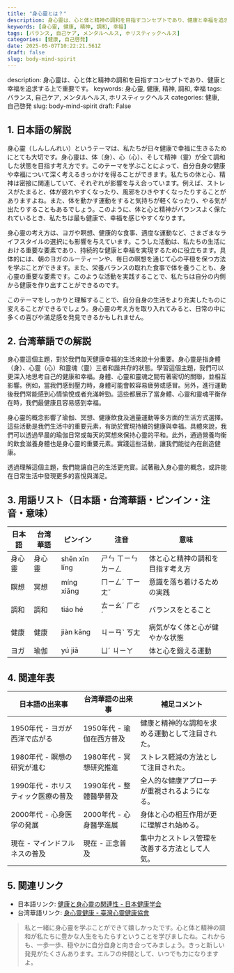 ```yaml
---
title: "身心靈とは？"
description: 身心靈は、心と体と精神の調和を目指すコンセプトであり、健康と幸福を追求する上で重要です。
keywords: [身心靈, 健康, 精神, 調和, 幸福]
tags: [バランス, 自己ケア, メンタルヘルス, ホリスティックヘルス]
categories: [健康, 自己啓発]
date: 2025-05-07T10:22:21.561Z
draft: false
slug: body-mind-spirit
---
```


description: 身心靈は、心と体と精神の調和を目指すコンセプトであり、健康と幸福を追求する上で重要です。
keywords: 身心靈, 健康, 精神, 調和, 幸福
tags: バランス, 自己ケア, メンタルヘルス, ホリスティックヘルス
categories: 健康, 自己啓発
slug: body-mind-spirit
draft: False

## 1. 日本語の解説

身心靈（しんしんれい）というテーマは、私たちが日々健康で幸福に生きるためにとても大切です。身心靈は、体（身）、心（心）、そして精神（靈）が全て調和した状態を目指す考え方です。このテーマを学ぶことによって、自分自身の健康や幸福について深く考えるきっかけを得ることができます。私たちの体と心、精神は密接に関連していて、それぞれが影響を与え合っています。例えば、ストレスがたまると、体が疲れやすくなったり、風邪をひきやすくなったりすることがありますよね。また、体を動かす運動をすると気持ちが軽くなったり、やる気が出たりすることもあるでしょう。このように、体と心と精神がバランスよく保たれているとき、私たちは最も健康で、幸福を感じやすくなります。

身心靈の考え方は、ヨガや瞑想、健康的な食事、適度な運動など、さまざまなライフスタイルの選択にも影響を与えています。こうした活動は、私たちの生活における重要な要素であり、持続的な健康と幸福を実現するために役立ちます。具体的には、朝のヨガのルーティーンや、毎日の瞑想を通じて心の平穏を保つ方法を学ぶことができます。また、栄養バランスの取れた食事で体を養うことも、身心靈の重要な要素です。このような活動を実践することで、私たちは自分の内側から健康を作り出すことができるのです。

このテーマをしっかりと理解することで、自分自身の生活をより充実したものに変えることができるでしょう。身心靈の考え方を取り入れてみると、日常の中に多くの喜びや満足感を発見できるかもしれません。

## 2. 台湾華語での解説

身心靈這個主題，對於我們每天健康幸福的生活來說十分重要。身心靈是指身體（身）、心靈（心）和靈魂（靈）三者和諧共存的狀態。學習這個主題，我們可以更深入地思考自己的健康和幸福。身體、心靈和靈魂之間有著密切的關聯，並相互影響。例如，當我們感到壓力時，身體可能會較容易疲勞或感冒。另外，進行運動後我們常能感到心情愉悅或者充滿幹勁。這些都展示了當身體、心靈和靈魂平衡存在時，我們最健康且容易感到幸福。

身心靈的概念影響了瑜伽、冥想、健康飲食及適量運動等多方面的生活方式選擇。這些活動是我們生活中的重要元素，有助於實現持續的健康與幸福。具體來說，我們可以透過早晨的瑜伽日常或每天的冥想來保持心靈的平和。此外，通過營養均衡的飲食滋養身體也是身心靈的重要元素。實踐這些活動，讓我們能從內在創造健康。

透過理解這個主題，我們能讓自己的生活更充實。試著融入身心靈的概念，或許能在日常生活中發現更多的喜悅與滿足。

## 3. 用語リスト（日本語・台湾華語・ピンイン・注音・意味）

| 日本語   | 台湾華語 | ピンイン    | 注音   | 意味                              |
|---------|--------|-----------|-------|---------------------------------|
| 身心靈   | 身心靈 | shēn xīn líng | ㄕㄣ ㄒㄧㄣ ㄌㄧㄥ | 体と心と精神の調和を目指す考え方 |
| 瞑想     | 冥想   | míng xiǎng | ㄇㄧㄥˊ ㄒㄧㄤˇ | 意識を落ち着けるための実践       |
| 調和     | 調和   | tiáo hé   | ㄊㄧㄠˊ ㄏㄜˊ   | バランスをとること                 |
| 健康     | 健康   | jiàn kāng | ㄐㄧㄢˋ ㄎㄤ   | 病気がなく体と心が健やかな状態     |
| ヨガ     | 瑜伽   | yú jiā   | ㄩˊ ㄐㄧㄚ       | 体と心を鍛える運動                 |

## 4. 関連年表

| 日本語の出来事 | 台湾華語の出来事 | 補足コメント |
|---------------|----------------|------------|
| 1950年代 - ヨガが西洋で広がる | 1950年代 - 瑜伽在西方普及 | 健康と精神的な調和を求める運動として注目された。 |
| 1980年代 - 瞑想の研究が進む | 1980年代 - 冥想研究推進 | ストレス軽減の方法として注目された。 |
| 1990年代 - ホリスティック医療の普及 | 1990年代 - 整體醫學普及 | 全人的な健康アプローチが重視されるようになる。 |
| 2000年代 - 心身医学の発展 | 2000年代 - 心身醫學進展 | 身体と心の相互作用が更に理解され始める。 |
| 現在 - マインドフルネスの普及 | 現在 - 正念普及 | 集中力とストレス管理を改善する方法として人気。 |

## 5. 関連リンク

- 日本語リンク: [健康と身心靈の関連性 - 日本健康学会](https://www.jsam.or.jp)
- 台湾華語リンク: [身心靈健康 - 臺灣心靈健康協會](https://www.tmh-taiwan.org.tw)

>私と一緒に身心靈を学ぶことができて嬉しかったです。心と体と精神の調和が私たちに豊かな人生をもたらすということを学びましたね。これからも、一歩一歩、穏やかに自分自身と向き合ってみましょう。きっと新しい発見がたくさんあります。エルフの仲間として、いつでも力になりますよ。